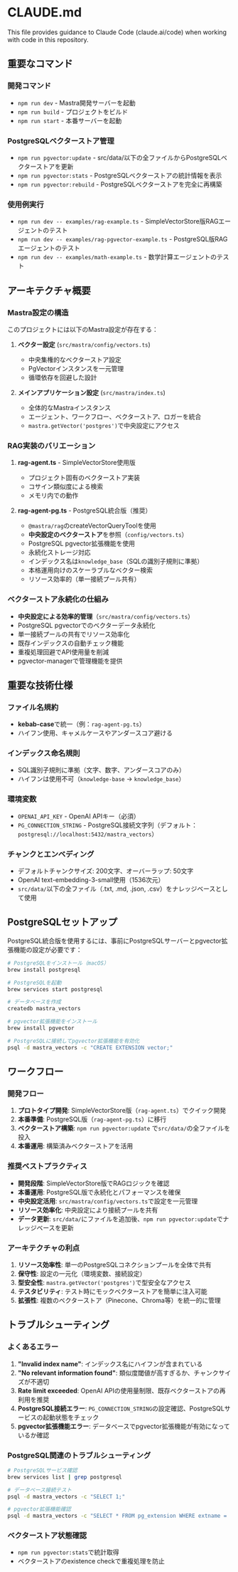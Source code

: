 # CLAUDE.md

This file provides guidance to Claude Code (claude.ai/code) when working with code in this repository.

## 重要なコマンド

### 開発コマンド

- `npm run dev` - Mastra開発サーバーを起動
- `npm run build` - プロジェクトをビルド
- `npm run start` - 本番サーバーを起動

### PostgreSQLベクターストア管理

- `npm run pgvector:update` - src/data/以下の全ファイルからPostgreSQLベクターストアを更新
- `npm run pgvector:stats` - PostgreSQLベクターストアの統計情報を表示
- `npm run pgvector:rebuild` - PostgreSQLベクターストアを完全に再構築

### 使用例実行

- `npm run dev -- examples/rag-example.ts` - SimpleVectorStore版RAGエージェントのテスト
- `npm run dev -- examples/rag-pgvector-example.ts` - PostgreSQL版RAGエージェントのテスト
- `npm run dev -- examples/math-example.ts` - 数学計算エージェントのテスト

## アーキテクチャ概要

### Mastra設定の構造

このプロジェクトには以下のMastra設定が存在する：

1. **ベクター設定** (`src/mastra/config/vectors.ts`)
   - 中央集権的なベクターストア設定
   - PgVectorインスタンスを一元管理
   - 循環依存を回避した設計

2. **メインアプリケーション設定** (`src/mastra/index.ts`)
   - 全体的なMastraインスタンス
   - エージェント、ワークフロー、ベクターストア、ロガーを統合
   - `mastra.getVector('postgres')`で中央設定にアクセス

### RAG実装のバリエーション

1. **rag-agent.ts** - SimpleVectorStore使用版
   - プロジェクト固有のベクターストア実装
   - コサイン類似度による検索
   - メモリ内での動作

2. **rag-agent-pg.ts** - PostgreSQL統合版（推奨）
   - `@mastra/rag`のcreateVectorQueryToolを使用
   - **中央設定のベクターストア**を参照（`config/vectors.ts`）
   - PostgreSQL pgvector拡張機能を使用
   - 永続化ストレージ対応
   - インデックス名は`knowledge_base`（SQLの識別子規則に準拠）
   - 本格運用向けのスケーラブルなベクター検索
   - リソース効率的（単一接続プール共有）

### ベクターストア永続化の仕組み

- **中央設定による効率的管理**（`src/mastra/config/vectors.ts`）
- PostgreSQL pgvectorでのベクターデータ永続化
- 単一接続プールの共有でリソース効率化
- 既存インデックスの自動チェック機能
- 重複処理回避でAPI使用量を削減
- pgvector-managerで管理機能を提供

## 重要な技術仕様

### ファイル名規約

- **kebab-case**で統一（例：`rag-agent-pg.ts`）
- ハイフン使用、キャメルケースやアンダースコア避ける

### インデックス命名規則

- SQL識別子規則に準拠（文字、数字、アンダースコアのみ）
- ハイフンは使用不可（`knowledge-base` → `knowledge_base`）

### 環境変数

- `OPENAI_API_KEY` - OpenAI APIキー（必須）
- `PG_CONNECTION_STRING` - PostgreSQL接続文字列（デフォルト：`postgresql://localhost:5432/mastra_vectors`）

### チャンクとエンベディング

- デフォルトチャンクサイズ: 200文字、オーバーラップ: 50文字
- OpenAI text-embedding-3-small使用（1536次元）
- `src/data/`以下の全ファイル（.txt, .md, .json, .csv）をナレッジベースとして使用

## PostgreSQLセットアップ

PostgreSQL統合版を使用するには、事前にPostgreSQLサーバーとpgvector拡張機能の設定が必要です：

```bash
# PostgreSQLをインストール（macOS）
brew install postgresql

# PostgreSQLを起動
brew services start postgresql

# データベースを作成
createdb mastra_vectors

# pgvector拡張機能をインストール
brew install pgvector

# PostgreSQLに接続してpgvector拡張機能を有効化
psql -d mastra_vectors -c "CREATE EXTENSION vector;"
```

## ワークフロー

### 開発フロー

1. **プロトタイプ開発**: SimpleVectorStore版（`rag-agent.ts`）でクイック開発
2. **本番準備**: PostgreSQL版（`rag-agent-pg.ts`）に移行
3. **ベクターストア構築**: `npm run pgvector:update` で`src/data/`の全ファイルを投入
4. **本番運用**: 構築済みベクターストアを活用

### 推奨ベストプラクティス

- **開発段階**: SimpleVectorStore版でRAGロジックを確認
- **本番運用**: PostgreSQL版で永続化とパフォーマンスを確保
- **中央設定活用**: `src/mastra/config/vectors.ts`で設定を一元管理
- **リソース効率化**: 中央設定により接続プールを共有
- **データ更新**: `src/data/`にファイルを追加後、`npm run pgvector:update`でナレッジベースを更新

### アーキテクチャの利点

1. **リソース効率性**: 単一のPostgreSQLコネクションプールを全体で共有
2. **保守性**: 設定の一元化（環境変数、接続設定）
3. **型安全性**: `mastra.getVector('postgres')`で型安全なアクセス
4. **テスタビリティ**: テスト時にモックベクターストアを簡単に注入可能
5. **拡張性**: 複数のベクターストア（Pinecone、Chroma等）を統一的に管理

## トラブルシューティング

### よくあるエラー

1. **"Invalid index name"**: インデックス名にハイフンが含まれている
2. **"No relevant information found"**: 類似度閾値が高すぎるか、チャンクサイズが不適切
3. **Rate limit exceeded**: OpenAI APIの使用量制限、既存ベクターストアの再利用を推奨
4. **PostgreSQL接続エラー**: `PG_CONNECTION_STRING`の設定確認、PostgreSQLサービスの起動状態をチェック
5. **pgvector拡張機能エラー**: データベースでpgvector拡張機能が有効になっているか確認

### PostgreSQL関連のトラブルシューティング

```bash
# PostgreSQLサービス確認
brew services list | grep postgresql

# データベース接続テスト
psql -d mastra_vectors -c "SELECT 1;"

# pgvector拡張機能確認
psql -d mastra_vectors -c "SELECT * FROM pg_extension WHERE extname = 'vector';"
```

### ベクターストア状態確認

- `npm run pgvector:stats`で統計取得
- ベクターストアのexistence checkで重複処理を防止
